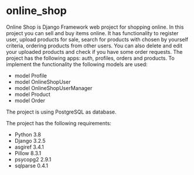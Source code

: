 # online_shop
Online Shop is Django Framework web project for shopping online.
In this project you can sell and buy items online. It has functionality to register user, upload products for sale, search for products with chosen by yourself criteria, ordering products from other users. You can also delete and edit your uploaded products and check if you have some order requests.
The project has the following apps: auth, profiles, orders and products.
To implement the functionality the following models are used:
- model Profile 
- model OnlineShopUser
- model OnlineShopUserManager
- model Product
- model Order

The project is using PostgreSQL as database.

The project has the following requirements:
- Python 3.8
- Django 3.2.5
- asgiref 3.4.1
- Pillow 8.3.1
- psycopg2 2.9.1
- sqlparse 0.4.1